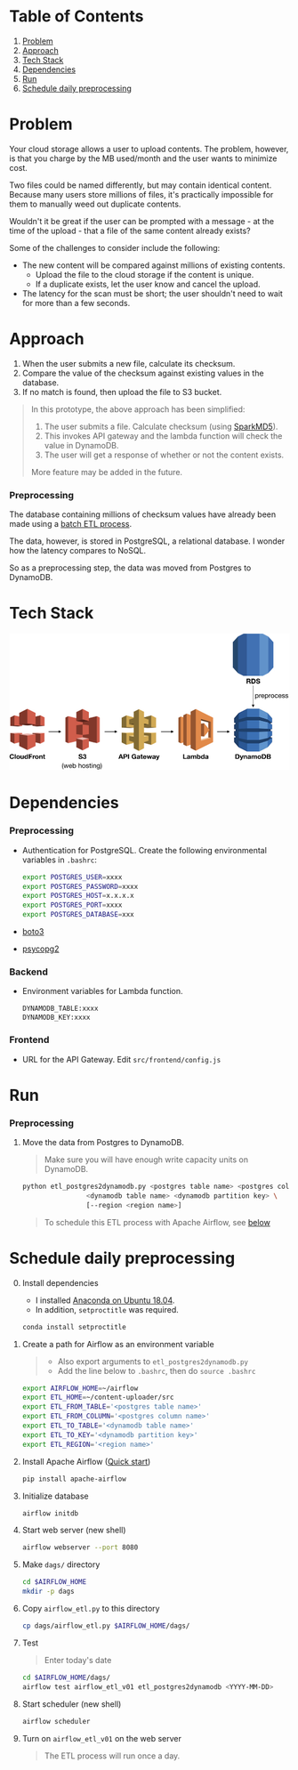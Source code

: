 # Table of Contents
1. [Problem](README.md#problem)
2. [Approach](README.md#approach)
3. [Tech Stack](README.md#tech-stack)
4. [Dependencies](README.md#dependencies)
5. [Run](README.md#run)
6. [Schedule daily preprocessing](README.md#schedule-daily-preprocessing)

# Problem

Your cloud storage allows a user to upload contents. The problem, however, is that you charge by the MB used/month and the user wants to minimize cost.

Two files could be named differently, but may contain identical content. Because many users store millions of files, it's practically impossible for them to manually weed out duplicate contents.

Wouldn't it be great if the user can be prompted with a message - at the time of the upload - that a file of the same content already exists?

Some of the challenges to consider include the following:

* The new content will be compared against millions of existing contents.
	* Upload the file to the cloud storage if the content is unique.
	* If a duplicate exists, let the user know and cancel the upload.
* The latency for the scan must be short; the user shouldn't need to wait for more than a few seconds.

# Approach

1. When the user submits a new file, calculate its checksum.
2. Compare the value of the checksum against existing values in the database.
3. If no match is found, then upload the file to S3 bucket.

> In this prototype, the above approach has been simplified:
>
> 1. The user submits a file. Calculate checksum (using [SparkMD5](https://github.com/satazor/js-spark-md5)).
> 2. This invokes API gateway and the lambda function will check the value in DynamoDB.
> 3. The user will get a response of whether or not the content exists.
>
> More feature may be added in the future.

### Preprocessing

The database containing millions of checksum values have already been made using a [batch ETL process](https://github.com/for-loop/duplicate-detector).

The data, however, is stored in PostgreSQL, a relational database. I wonder how the latency compares to NoSQL.

So as a preprocessing step, the data was moved from Postgres to DynamoDB.

# Tech Stack

<img src='images/tech-stack.jpg' />

# Dependencies

### Preprocessing

* Authentication for PostgreSQL. Create the following environmental variables in `.bashrc`:

	```bash
	export POSTGRES_USER=xxxx
	export POSTGRES_PASSWORD=xxxx
	export POSTGRES_HOST=x.x.x.x
	export POSTGRES_PORT=xxxx
	export POSTGRES_DATABASE=xxx
	```

* [boto3](https://github.com/boto/boto3)
* [psycopg2](https://pypi.org/project/psycopg2/)

### Backend

* Environment variables for Lambda function.

	```
	DYNAMODB_TABLE:xxxx
	DYNAMODB_KEY:xxxx
	```

### Frontend

* URL for the API Gateway. Edit `src/frontend/config.js`

# Run

### Preprocessing

1. Move the data from Postgres to DynamoDB.

    > Make sure you will have enough write capacity units on DynamoDB.

    ```bash
    python etl_postgres2dynamodb.py <postgres table name> <postgres column name> \
			    	<dynamodb table name> <dynamodb partition key> \
		    		[--region <region name>]
    ```

    > To schedule this ETL process with Apache Airflow, see [below](README.md#schedule-daily-preprocessing)

# Schedule daily preprocessing

0. Install dependencies

    * I installed [Anaconda on Ubuntu 18.04](https://www.anaconda.com/products/individual#linux).
    * In addition, `setproctitle` was required.

    ```bash
    conda install setproctitle
    ```

1. Create a path for Airflow as an environment variable

    > * Also export arguments to `etl_postgres2dynamodb.py`
    > * Add the line below to `.bashrc`, then do `source .bashrc`

    ```bash
    export AIRFLOW_HOME=~/airflow
    export ETL_HOME=~/content-uploader/src
    export ETL_FROM_TABLE='<postgres table name>'
    export ETL_FROM_COLUMN='<postgres column name>'
    export ETL_TO_TABLE='<dynamodb table name>'
    export ETL_TO_KEY='<dynamodb partition key>'
    export ETL_REGION='<region name>'
    ```

2. Install Apache Airflow ([Quick start](https://airflow.apache.org/docs/stable/start.html))

    ```bash
    pip install apache-airflow
    ```

3. Initialize database

    ```bash
    airflow initdb
    ```

4. Start web server (new shell)

    ```bash
    airflow webserver --port 8080
    ```

5. Make `dags/` directory

    ```bash
    cd $AIRFLOW_HOME
    mkdir -p dags
    ```

6. Copy `airflow_etl.py` to this directory

    ```bash
    cp dags/airflow_etl.py $AIRFLOW_HOME/dags/
    ```

7. Test

    > Enter today's date

    ```bash
    cd $AIRFLOW_HOME/dags/
    airflow test airflow_etl_v01 etl_postgres2dynamodb <YYYY-MM-DD>
    ```

8. Start scheduler (new shell)

    ```bash
    airflow scheduler
    ```

8. Turn on `airflow_etl_v01` on the web server

    > The ETL process will run once a day.
